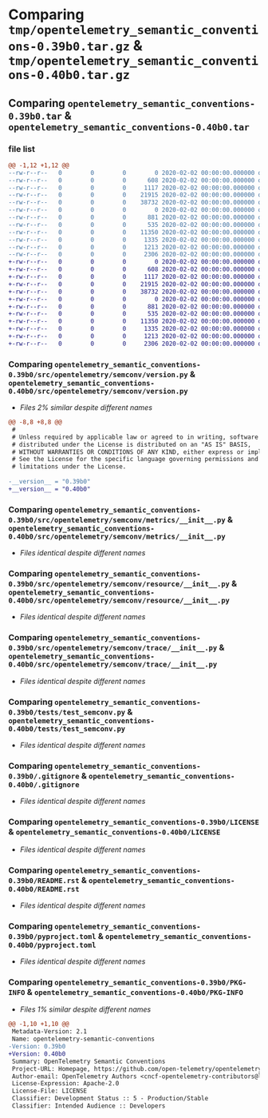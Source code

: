 # Comparing `tmp/opentelemetry_semantic_conventions-0.39b0.tar.gz` & `tmp/opentelemetry_semantic_conventions-0.40b0.tar.gz`

## Comparing `opentelemetry_semantic_conventions-0.39b0.tar` & `opentelemetry_semantic_conventions-0.40b0.tar`

### file list

```diff
@@ -1,12 +1,12 @@
--rw-r--r--   0        0        0        0 2020-02-02 00:00:00.000000 opentelemetry_semantic_conventions-0.39b0/src/opentelemetry/semconv/__init__.py
--rw-r--r--   0        0        0      608 2020-02-02 00:00:00.000000 opentelemetry_semantic_conventions-0.39b0/src/opentelemetry/semconv/version.py
--rw-r--r--   0        0        0     1117 2020-02-02 00:00:00.000000 opentelemetry_semantic_conventions-0.39b0/src/opentelemetry/semconv/metrics/__init__.py
--rw-r--r--   0        0        0    21915 2020-02-02 00:00:00.000000 opentelemetry_semantic_conventions-0.39b0/src/opentelemetry/semconv/resource/__init__.py
--rw-r--r--   0        0        0    38732 2020-02-02 00:00:00.000000 opentelemetry_semantic_conventions-0.39b0/src/opentelemetry/semconv/trace/__init__.py
--rw-r--r--   0        0        0        0 2020-02-02 00:00:00.000000 opentelemetry_semantic_conventions-0.39b0/tests/__init__.py
--rw-r--r--   0        0        0      881 2020-02-02 00:00:00.000000 opentelemetry_semantic_conventions-0.39b0/tests/test_semconv.py
--rw-r--r--   0        0        0      535 2020-02-02 00:00:00.000000 opentelemetry_semantic_conventions-0.39b0/.gitignore
--rw-r--r--   0        0        0    11350 2020-02-02 00:00:00.000000 opentelemetry_semantic_conventions-0.39b0/LICENSE
--rw-r--r--   0        0        0     1335 2020-02-02 00:00:00.000000 opentelemetry_semantic_conventions-0.39b0/README.rst
--rw-r--r--   0        0        0     1213 2020-02-02 00:00:00.000000 opentelemetry_semantic_conventions-0.39b0/pyproject.toml
--rw-r--r--   0        0        0     2306 2020-02-02 00:00:00.000000 opentelemetry_semantic_conventions-0.39b0/PKG-INFO
+-rw-r--r--   0        0        0        0 2020-02-02 00:00:00.000000 opentelemetry_semantic_conventions-0.40b0/src/opentelemetry/semconv/__init__.py
+-rw-r--r--   0        0        0      608 2020-02-02 00:00:00.000000 opentelemetry_semantic_conventions-0.40b0/src/opentelemetry/semconv/version.py
+-rw-r--r--   0        0        0     1117 2020-02-02 00:00:00.000000 opentelemetry_semantic_conventions-0.40b0/src/opentelemetry/semconv/metrics/__init__.py
+-rw-r--r--   0        0        0    21915 2020-02-02 00:00:00.000000 opentelemetry_semantic_conventions-0.40b0/src/opentelemetry/semconv/resource/__init__.py
+-rw-r--r--   0        0        0    38732 2020-02-02 00:00:00.000000 opentelemetry_semantic_conventions-0.40b0/src/opentelemetry/semconv/trace/__init__.py
+-rw-r--r--   0        0        0        0 2020-02-02 00:00:00.000000 opentelemetry_semantic_conventions-0.40b0/tests/__init__.py
+-rw-r--r--   0        0        0      881 2020-02-02 00:00:00.000000 opentelemetry_semantic_conventions-0.40b0/tests/test_semconv.py
+-rw-r--r--   0        0        0      535 2020-02-02 00:00:00.000000 opentelemetry_semantic_conventions-0.40b0/.gitignore
+-rw-r--r--   0        0        0    11350 2020-02-02 00:00:00.000000 opentelemetry_semantic_conventions-0.40b0/LICENSE
+-rw-r--r--   0        0        0     1335 2020-02-02 00:00:00.000000 opentelemetry_semantic_conventions-0.40b0/README.rst
+-rw-r--r--   0        0        0     1213 2020-02-02 00:00:00.000000 opentelemetry_semantic_conventions-0.40b0/pyproject.toml
+-rw-r--r--   0        0        0     2306 2020-02-02 00:00:00.000000 opentelemetry_semantic_conventions-0.40b0/PKG-INFO
```

### Comparing `opentelemetry_semantic_conventions-0.39b0/src/opentelemetry/semconv/version.py` & `opentelemetry_semantic_conventions-0.40b0/src/opentelemetry/semconv/version.py`

 * *Files 2% similar despite different names*

```diff
@@ -8,8 +8,8 @@
 #
 # Unless required by applicable law or agreed to in writing, software
 # distributed under the License is distributed on an "AS IS" BASIS,
 # WITHOUT WARRANTIES OR CONDITIONS OF ANY KIND, either express or implied.
 # See the License for the specific language governing permissions and
 # limitations under the License.
 
-__version__ = "0.39b0"
+__version__ = "0.40b0"
```

### Comparing `opentelemetry_semantic_conventions-0.39b0/src/opentelemetry/semconv/metrics/__init__.py` & `opentelemetry_semantic_conventions-0.40b0/src/opentelemetry/semconv/metrics/__init__.py`

 * *Files identical despite different names*

### Comparing `opentelemetry_semantic_conventions-0.39b0/src/opentelemetry/semconv/resource/__init__.py` & `opentelemetry_semantic_conventions-0.40b0/src/opentelemetry/semconv/resource/__init__.py`

 * *Files identical despite different names*

### Comparing `opentelemetry_semantic_conventions-0.39b0/src/opentelemetry/semconv/trace/__init__.py` & `opentelemetry_semantic_conventions-0.40b0/src/opentelemetry/semconv/trace/__init__.py`

 * *Files identical despite different names*

### Comparing `opentelemetry_semantic_conventions-0.39b0/tests/test_semconv.py` & `opentelemetry_semantic_conventions-0.40b0/tests/test_semconv.py`

 * *Files identical despite different names*

### Comparing `opentelemetry_semantic_conventions-0.39b0/.gitignore` & `opentelemetry_semantic_conventions-0.40b0/.gitignore`

 * *Files identical despite different names*

### Comparing `opentelemetry_semantic_conventions-0.39b0/LICENSE` & `opentelemetry_semantic_conventions-0.40b0/LICENSE`

 * *Files identical despite different names*

### Comparing `opentelemetry_semantic_conventions-0.39b0/README.rst` & `opentelemetry_semantic_conventions-0.40b0/README.rst`

 * *Files identical despite different names*

### Comparing `opentelemetry_semantic_conventions-0.39b0/pyproject.toml` & `opentelemetry_semantic_conventions-0.40b0/pyproject.toml`

 * *Files identical despite different names*

### Comparing `opentelemetry_semantic_conventions-0.39b0/PKG-INFO` & `opentelemetry_semantic_conventions-0.40b0/PKG-INFO`

 * *Files 1% similar despite different names*

```diff
@@ -1,10 +1,10 @@
 Metadata-Version: 2.1
 Name: opentelemetry-semantic-conventions
-Version: 0.39b0
+Version: 0.40b0
 Summary: OpenTelemetry Semantic Conventions
 Project-URL: Homepage, https://github.com/open-telemetry/opentelemetry-python/tree/main/opentelemetry-semantic-conventions
 Author-email: OpenTelemetry Authors <cncf-opentelemetry-contributors@lists.cncf.io>
 License-Expression: Apache-2.0
 License-File: LICENSE
 Classifier: Development Status :: 5 - Production/Stable
 Classifier: Intended Audience :: Developers
```

